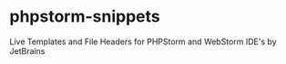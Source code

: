 phpstorm-snippets
=================

Live Templates and File Headers for PHPStorm and WebStorm IDE's by JetBrains